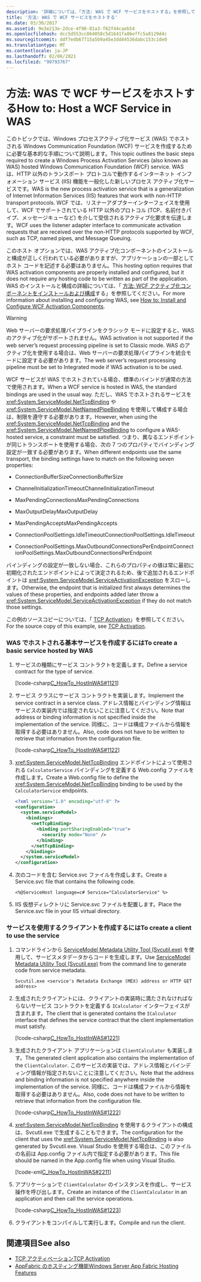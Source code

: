 ```yaml
---
description: '詳細については、「方法: WAS で WCF サービスをホストする」を参照してください。'
title: '方法: WAS で WCF サービスをホストする'
ms.date: 03/30/2017
ms.assetid: 9e3e213e-2dce-4f98-81a3-f62f44caeb54
ms.openlocfilehash: dcc5d553cc864050c5d1641fa86effc5a8129d4c
ms.sourcegitcommit: ddf7edb67715a5b9a45e3dd44536dabc153c1de0
ms.translationtype: MT
ms.contentlocale: ja-JP
ms.lasthandoff: 02/06/2021
ms.locfileid: "99793767"
---
```

# <a name="how-to-host-a-wcf-service-in-was"></a><span data-ttu-id="349b5-103">方法: WAS で WCF サービスをホストする</span><span class="sxs-lookup"><span data-stu-id="349b5-103">How to: Host a WCF Service in WAS</span></span>

<span data-ttu-id="349b5-104">このトピックでは、Windows プロセスアクティブ化サービス (WAS) でホストされる Windows Communication Foundation (WCF) サービスを作成するために必要な基本的な手順について説明します。</span><span class="sxs-lookup"><span data-stu-id="349b5-104">This topic outlines the basic steps required to create a Windows Process Activation Services (also known as WAS) hosted Windows Communication Foundation (WCF) service.</span></span> <span data-ttu-id="349b5-105">WAS は、HTTP 以外のトランスポート プロトコルで動作するインターネット インフォメーション サービス (IIS) 機能を一般化した新しいプロセス アクティブ化サービスです。</span><span class="sxs-lookup"><span data-stu-id="349b5-105">WAS is the new process activation service that is a generalization of Internet Information Services (IIS) features that work with non-HTTP transport protocols.</span></span> <span data-ttu-id="349b5-106">WCF では、リスナーアダプターインターフェイスを使用して、WCF でサポートされている HTTP 以外のプロトコル (TCP、名前付きパイプ、メッセージキューなど) を介して受信されるアクティブ化要求を伝達します。</span><span class="sxs-lookup"><span data-stu-id="349b5-106">WCF uses the listener adapter interface to communicate activation requests that are received over the non-HTTP protocols supported by WCF, such as TCP, named pipes, and Message Queuing.</span></span>  
  
 <span data-ttu-id="349b5-107">このホスト オプションでは、WAS アクティブ化コンポーネントのインストールと構成が正しく行われている必要がありますが、アプリケーションの一部としてホスト コードを記述する必要はありません。</span><span class="sxs-lookup"><span data-stu-id="349b5-107">This hosting option requires that WAS activation components are properly installed and configured, but it does not require any hosting code to be written as part of the application.</span></span> <span data-ttu-id="349b5-108">WAS のインストールと構成の詳細については、「 [方法: WCF アクティブ化コンポーネントをインストールおよび構成](how-to-install-and-configure-wcf-activation-components.md)する」を参照してください。</span><span class="sxs-lookup"><span data-stu-id="349b5-108">For more information about installing and configuring WAS, see [How to: Install and Configure WCF Activation Components](how-to-install-and-configure-wcf-activation-components.md).</span></span>  
  
> [!WARNING]
> <span data-ttu-id="349b5-109">Web サーバーの要求処理パイプラインをクラシック モードに設定すると、WAS のアクティブ化がサポートされません。</span><span class="sxs-lookup"><span data-stu-id="349b5-109">WAS activation is not supported if the web server’s request processing pipeline is set to Classic mode.</span></span> <span data-ttu-id="349b5-110">WAS のアクティブ化を使用する場合は、Web サーバーの要求処理パイプラインを統合モードに設定する必要があります。</span><span class="sxs-lookup"><span data-stu-id="349b5-110">The web server’s request processing pipeline must be set to Integrated mode if WAS activation is to be used.</span></span>  
  
 <span data-ttu-id="349b5-111">WCF サービスが WAS でホストされている場合、標準のバインドが通常の方法で使用されます。</span><span class="sxs-lookup"><span data-stu-id="349b5-111">When a WCF service is hosted in WAS, the standard bindings are used in the usual way.</span></span> <span data-ttu-id="349b5-112">ただし、WAS でホストされるサービスを <xref:System.ServiceModel.NetTcpBinding> や <xref:System.ServiceModel.NetNamedPipeBinding> を使用して構成する場合は、制限を遵守する必要があります。</span><span class="sxs-lookup"><span data-stu-id="349b5-112">However, when using the <xref:System.ServiceModel.NetTcpBinding> and the <xref:System.ServiceModel.NetNamedPipeBinding> to configure a WAS-hosted service, a constraint must be satisfied.</span></span> <span data-ttu-id="349b5-113">つまり、異なるエンドポイントが同じトランスポートを使用する場合、次の 7 つのプロパティでバインディング設定が一致する必要があります。</span><span class="sxs-lookup"><span data-stu-id="349b5-113">When different endpoints use the same transport, the binding settings have to match on the following seven properties:</span></span>  
  
- <span data-ttu-id="349b5-114">ConnectionBufferSize</span><span class="sxs-lookup"><span data-stu-id="349b5-114">ConnectionBufferSize</span></span>  
  
- <span data-ttu-id="349b5-115">ChannelInitializationTimeout</span><span class="sxs-lookup"><span data-stu-id="349b5-115">ChannelInitializationTimeout</span></span>  
  
- <span data-ttu-id="349b5-116">MaxPendingConnections</span><span class="sxs-lookup"><span data-stu-id="349b5-116">MaxPendingConnections</span></span>  
  
- <span data-ttu-id="349b5-117">MaxOutputDelay</span><span class="sxs-lookup"><span data-stu-id="349b5-117">MaxOutputDelay</span></span>  
  
- <span data-ttu-id="349b5-118">MaxPendingAccepts</span><span class="sxs-lookup"><span data-stu-id="349b5-118">MaxPendingAccepts</span></span>  
  
- <span data-ttu-id="349b5-119">ConnectionPoolSettings.IdleTimeout</span><span class="sxs-lookup"><span data-stu-id="349b5-119">ConnectionPoolSettings.IdleTimeout</span></span>  
  
- <span data-ttu-id="349b5-120">ConnectionPoolSettings.MaxOutboundConnectionsPerEndpoint</span><span class="sxs-lookup"><span data-stu-id="349b5-120">ConnectionPoolSettings.MaxOutboundConnectionsPerEndpoint</span></span>  
  
 <span data-ttu-id="349b5-121">バインディングの設定が一致しない場合、これらのプロパティの値は常に最初に初期化されたエンドポイントによって決定されるため、後で追加されるエンドポイントは <xref:System.ServiceModel.ServiceActivationException> をスローします。</span><span class="sxs-lookup"><span data-stu-id="349b5-121">Otherwise, the endpoint that is initialized first always determines the values of these properties, and endpoints added later throw a <xref:System.ServiceModel.ServiceActivationException> if they do not match those settings.</span></span>  
  
 <span data-ttu-id="349b5-122">この例のソースコピーについては、「 [TCP Activation](../samples/tcp-activation.md)」を参照してください。</span><span class="sxs-lookup"><span data-stu-id="349b5-122">For the source copy of this example, see [TCP Activation](../samples/tcp-activation.md).</span></span>  
  
### <a name="to-create-a-basic-service-hosted-by-was"></a><span data-ttu-id="349b5-123">WAS でホストされる基本サービスを作成するには</span><span class="sxs-lookup"><span data-stu-id="349b5-123">To create a basic service hosted by WAS</span></span>  
  
1. <span data-ttu-id="349b5-124">サービスの種類にサービス コントラクトを定義します。</span><span class="sxs-lookup"><span data-stu-id="349b5-124">Define a service contract for the type of service.</span></span>  
  
     [!code-csharp[C_HowTo_HostInWAS#1121](../../../../samples/snippets/csharp/VS_Snippets_CFX/c_howto_hostinwas/cs/service.cs#1121)]  
  
2. <span data-ttu-id="349b5-125">サービス クラスにサービス コントラクトを実装します。</span><span class="sxs-lookup"><span data-stu-id="349b5-125">Implement the service contract in a service class.</span></span> <span data-ttu-id="349b5-126">アドレス情報とバインディング情報はサービスの実装内では指定されないことに注意してください。</span><span class="sxs-lookup"><span data-stu-id="349b5-126">Note that address or binding information is not specified inside the implementation of the service.</span></span> <span data-ttu-id="349b5-127">同様に、コードは構成ファイルから情報を取得する必要はありません。</span><span class="sxs-lookup"><span data-stu-id="349b5-127">Also, code does not have to be written to retrieve that information from the configuration file.</span></span>  
  
     [!code-csharp[C_HowTo_HostInWAS#1122](../../../../samples/snippets/csharp/VS_Snippets_CFX/c_howto_hostinwas/cs/service.cs#1122)]  
  
3. <span data-ttu-id="349b5-128"><xref:System.ServiceModel.NetTcpBinding> エンドポイントによって使用される `CalculatorService` バインディングを定義する Web.config ファイルを作成します。</span><span class="sxs-lookup"><span data-stu-id="349b5-128">Create a Web.config file to define the <xref:System.ServiceModel.NetTcpBinding> binding to be used by the `CalculatorService` endpoints.</span></span>  
  
    ```xml  
    <?xml version="1.0" encoding="utf-8" ?>  
    <configuration>  
      <system.serviceModel>  
        <bindings>  
          <netTcpBinding>  
            <binding portSharingEnabled="true">  
              <security mode="None" />  
            </binding>  
          </netTcpBinding>  
        </bindings>  
      </system.serviceModel>  
    </configuration>  
    ```  
  
4. <span data-ttu-id="349b5-129">次のコードを含む Service.svc ファイルを作成します。</span><span class="sxs-lookup"><span data-stu-id="349b5-129">Create a Service.svc file that contains the following code.</span></span>  
  
   ```aspx-csharp
   <%@ServiceHost language=c# Service="CalculatorService" %>
   ```
  
5. <span data-ttu-id="349b5-130">IIS 仮想ディレクトリに Service.svc ファイルを配置します。</span><span class="sxs-lookup"><span data-stu-id="349b5-130">Place the Service.svc file in your IIS virtual directory.</span></span>  
  
### <a name="to-create-a-client-to-use-the-service"></a><span data-ttu-id="349b5-131">サービスを使用するクライアントを作成するには</span><span class="sxs-lookup"><span data-stu-id="349b5-131">To create a client to use the service</span></span>  
  
1. <span data-ttu-id="349b5-132">コマンドラインから [ServiceModel Metadata Utility Tool (Svcutil.exe)](../servicemodel-metadata-utility-tool-svcutil-exe.md) を使用して、サービスメタデータからコードを生成します。</span><span class="sxs-lookup"><span data-stu-id="349b5-132">Use [ServiceModel Metadata Utility Tool (Svcutil.exe)](../servicemodel-metadata-utility-tool-svcutil-exe.md) from the command line to generate code from service metadata.</span></span>  
  
    ```console
    Svcutil.exe <service's Metadata Exchange (MEX) address or HTTP GET address>
    ```  
  
2. <span data-ttu-id="349b5-133">生成されたクライアントには、クライアントの実装時に満たされなければならないサービス コントラクトを定義する `ICalculator` インターフェイスが含まれます。</span><span class="sxs-lookup"><span data-stu-id="349b5-133">The client that is generated contains the `ICalculator` interface that defines the service contract that the client implementation must satisfy.</span></span>  
  
     [!code-csharp[C_HowTo_HostInWAS#1221](../../../../samples/snippets/csharp/VS_Snippets_CFX/c_howto_hostinwas/cs/client.cs#1221)]  
  
3. <span data-ttu-id="349b5-134">生成されたクライアント アプリケーションは `ClientCalculator` も実装します。</span><span class="sxs-lookup"><span data-stu-id="349b5-134">The generated client application also contains the implementation of the `ClientCalculator`.</span></span> <span data-ttu-id="349b5-135">このサービスの実装では、アドレス情報とバインディング情報が指定されないことに注意してください。</span><span class="sxs-lookup"><span data-stu-id="349b5-135">Note that the address and binding information is not specified anywhere inside the implementation of the service.</span></span> <span data-ttu-id="349b5-136">同様に、コードは構成ファイルから情報を取得する必要はありません。</span><span class="sxs-lookup"><span data-stu-id="349b5-136">Also, code does not have to be written to retrieve that information from the configuration file.</span></span>  
  
     [!code-csharp[C_HowTo_HostInWAS#1222](../../../../samples/snippets/csharp/VS_Snippets_CFX/c_howto_hostinwas/cs/client.cs#1222)]  
  
4. <span data-ttu-id="349b5-137"><xref:System.ServiceModel.NetTcpBinding> を使用するクライアントの構成は、Svcutil.exe で生成することもできます。</span><span class="sxs-lookup"><span data-stu-id="349b5-137">The configuration for the client that uses the <xref:System.ServiceModel.NetTcpBinding> is also generated by Svcutil.exe.</span></span> <span data-ttu-id="349b5-138">Visual Studio を使用する場合は、このファイルの名前は App.config ファイル内で指定する必要があります。</span><span class="sxs-lookup"><span data-stu-id="349b5-138">This file should be named in the App.config file when using Visual Studio.</span></span>  
  
     [!code-xml[C_HowTo_HostInWAS#2211](../../../../samples/snippets/csharp/VS_Snippets_CFX/c_howto_hostinwas/common/app.config#2211)]
  
5. <span data-ttu-id="349b5-139">アプリケーションで `ClientCalculator` のインスタンスを作成し、サービス操作を呼び出します。</span><span class="sxs-lookup"><span data-stu-id="349b5-139">Create an instance of the `ClientCalculator` in an application and then call the service operations.</span></span>  
  
     [!code-csharp[C_HowTo_HostInWAS#1223](../../../../samples/snippets/csharp/VS_Snippets_CFX/c_howto_hostinwas/cs/client.cs#1223)]  
  
6. <span data-ttu-id="349b5-140">クライアントをコンパイルして実行します。</span><span class="sxs-lookup"><span data-stu-id="349b5-140">Compile and run the client.</span></span>  
  
## <a name="see-also"></a><span data-ttu-id="349b5-141">関連項目</span><span class="sxs-lookup"><span data-stu-id="349b5-141">See also</span></span>

- [<span data-ttu-id="349b5-142">TCP アクティベーション</span><span class="sxs-lookup"><span data-stu-id="349b5-142">TCP Activation</span></span>](../samples/tcp-activation.md)
- <span data-ttu-id="349b5-143">[AppFabric のホスティング機能](/previous-versions/appfabric/ee677189(v=azure.10))</span><span class="sxs-lookup"><span data-stu-id="349b5-143">[Windows Server App Fabric Hosting Features](/previous-versions/appfabric/ee677189(v=azure.10))</span></span>
